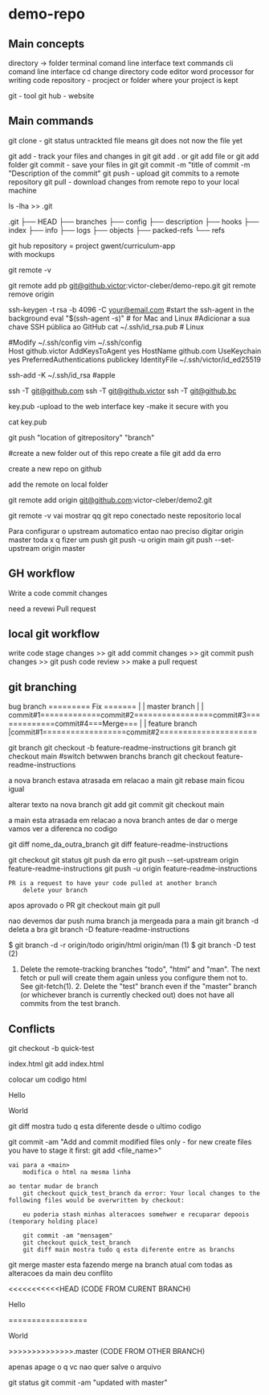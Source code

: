 # demo-repo

## Main concepts


directory -> folder
terminal comand line interface text commands
cli comand line interface
cd change directory
code editor word processor for writing code
repository - procject or folder where your project is kept

git  - tool 
git hub - website

## Main commands

git clone   -
git status
untrackted file means git does not now the file yet

git add 	- track your files and changes in git
git add . or git add file or git add folder
git commit 	- save your files in git
git commit -m "title of commit -m "Description of the commit"
git push 	- upload git commits to a remote repository
git pull 	- download changes from remote repo to your local machine

ls -lha >> .git

.git
├── HEAD
├── branches
├── config
├── description
├── hooks
├── index
├── info
├── logs
├── objects
├── packed-refs
└── refs



git hub 
repository = project
	gwent/curriculum-app	
		with mockups
	

git remote -v

git remote add pb git@github.victor:victor-cleber/demo-repo.git
git remote remove origin


ssh-keygen -t rsa -b 4096 -C your@email.com
#start the ssh-agent in the background
    eval "$(ssh-agent -s)" # for Mac and Linux
#Adicionar a sua chave SSH pública ao GitHub
    cat ~/.ssh/id_rsa.pub # Linux

#Modify ~/.ssh/config
    vim  ~/.ssh/config     
Host github.victor
    AddKeysToAgent yes
    HostName github.com
    UseKeychain yes
    PreferredAuthentications publickey
    IdentityFile ~/.ssh/victor/id_ed25519

ssh-add -K ~/.ssh/id_rsa #apple

ssh -T git@github.com
ssh -T git@github.victor
ssh -T git@github.bc



key.pub -upload to the web interface
key     -make it secure with you


cat key.pub

git push "location of gitrepository" "branch"


#create a new folder out of this repo
create a file
git add da erro


create a new repo on github

add the remote on local folder 

git remote add origin git@github.com:victor-cleber/demo2.git

git remote -v vai mostrar qq git repo conectado neste repositorio local

Para configurar o upstream automatico entao nao preciso digitar origin master toda x q fizer um push
git push -u origin main
git push --set-upstream origin master


## GH workflow
Write a code 
commit changes

need a revewi
Pull request


## local git workflow
write code
stage changes   >> git add 
commit changes  >> git commit
push changes    >> git push
code review >> make a pull request



## git branching

bug branch                         ========= Fix =======
                                  |                     | 
master branch                     |                     |  
        commit#1=============commit#2=================commit#3=============commit#4===Merge===
                                |                                                       |
                feature branch  |commit#1==================commit#2=====================



git branch
git checkout -b feature-readme-instructions
git branch
git checkout main #switch betwwen branchs
branch
git checkout  feature-readme-instructions

a nova branch estava atrasada em relacao a main 
git rebase main ficou igual

alterar texto na nova branch
git add
git commit
git checkout main

a main esta atrasada em relacao a nova branch
antes de dar o merge vamos ver a diferenca no codigo

git diff nome_da_outra_branch
git diff feature-readme-instructions

git checkout 
git status
git push da erro
     git push --set-upstream origin feature-readme-instructions
     git push -u origin feature-readme-instructions

    PR is a request to have your code pulled at another branch
        delete your branch
apos aprovado o PR 
git checkout main
git pull

nao devemos dar push numa branch ja mergeada para a main
git branch -d deleta a bra
git branch -D feature-readme-instructions


$ git branch -d -r origin/todo origin/html origin/man   (1)
$ git branch -D test                                    (2)

1. Delete the remote-tracking branches "todo", "html" and "man". The next fetch or pull will create them again unless you configure them not
           to. See git-fetch(1).
           2. Delete the "test" branch even if the "master" branch (or whichever branch is currently checked out) does not have all commits from the
           test branch.


## Conflicts

git checkout -b quick-test

index.html 
git add index.html

colocar um codigo html
<div>Hello</div>
<p>World</p>

git diff mostra tudo q esta diferente desde o ultimo codigo





git commit -am "Add and commit modified files only - for new create files you have to stage it first: git add <file_name>"

    vai para a <main>
        modifica o html na mesma linha

    ao tentar mudar de branch 
        git checkout quick_test_branch da error: Your local changes to the following files would be overwritten by checkout:

        eu poderia stash minhas alteracoes somehwer e recuparar depoois (temporary holding place)

        git commit -am "mensagem"
        git checkout quick_test_branch
        git diff main mostra tudo q esta diferente entre as branchs

git merge master esta fazendo merge na branch atual com todas as alteracoes da main
deu conflito



<<<<<<<<<<<HEAD (CODE FROM CURENT BRANCH)
<p>Hello</p>
=================
<p>World</p>
>>>>>>>>>>>>>>.master (CODE FROM OTHER BRANCH)


apenas apage o q vc nao quer  salve o arquivo

git status
git commit -am "updated with master"